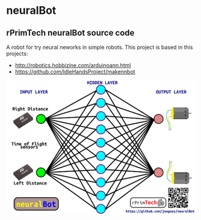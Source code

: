 # neuralBot
## rPrimTech neuralBot source code

A robot for try neural neworks in simple robots. 
This project is based in this projects:

  * http://robotics.hobbizine.com/arduinoann.html
  * https://github.com/IdleHandsProject/makennbot
  

![AltText](https://github.com/jnogues/neuralBot/blob/master/images/poster1.png)  



